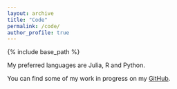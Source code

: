```yaml
---
layout: archive
title: "Code"
permalink: /code/
author_profile: true
---
```


{% include base_path %}

My preferred languages are Julia, R and Python.

You can find some of my work in progress on my [GitHub](https://github.com/PaulineCorblet).
